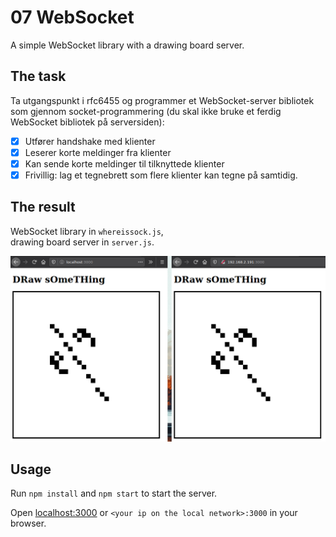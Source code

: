 # 07 WebSocket

A simple WebSocket library with a drawing board server.

## The task

Ta utgangspunkt i rfc6455 og programmer et WebSocket-server bibliotek som gjennom socket-programmering (du skal ikke bruke et ferdig WebSocket bibliotek på serversiden):

- [x] Utfører handshake med klienter
- [x] Leserer korte meldinger fra klienter
- [x] Kan sende korte meldinger til tilknyttede klienter
- [x] Frivillig: lag et tegnebrett som flere klienter kan tegne på samtidig.

## The result

WebSocket library in `whereissock.js`,  
drawing board server in `server.js`.

![demo](it_works.png)

## Usage

Run `npm install` and `npm start` to start the server.

Open [localhost:3000](http://localhost:3000)
or `<your ip on the local network>:3000`
in your browser.
